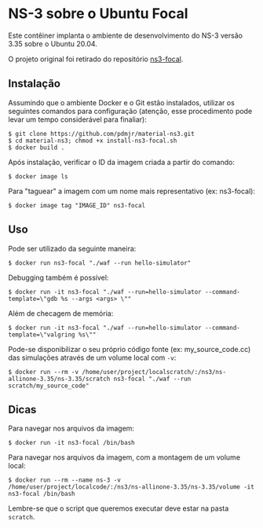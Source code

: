 # NS-3 sobre o Ubuntu Focal

Este contêiner implanta o ambiente de desenvolvimento do NS-3 versão 3.35 sobre o Ubuntu 20.04.

O projeto original foi retirado do repositório [ns3-focal](https://github.com/Luxxii/ns3-focal).

## Instalação

Assumindo que o ambiente Docker e o Git estão instalados, utilizar os seguintes comandos para configuração (atenção, esse procedimento pode levar um tempo considerável para finaliar):
```
$ git clone https://github.com/pdmjr/material-ns3.git
$ cd material-ns3; chmod +x install-ns3-focal.sh
$ docker build .
```

Após instalação, verificar o ID da imagem criada a partir do comando:
```
$ docker image ls
```

Para "taguear" a imagem com um nome mais representativo (ex: ns3-focal):
```
$ docker image tag "IMAGE_ID" ns3-focal
```

## Uso

Pode ser utilizado da seguinte maneira:
```
$ docker run ns3-focal "./waf --run hello-simulator"
```

Debugging também é possível:
```
$ docker run -it ns3-focal "./waf --run=hello-simulator --command-template=\"gdb %s --args <args> \""
```

Além de checagem de memória:
```
$ docker run -it ns3-focal "./waf --run=hello-simulator --command-template=\"valgring %s\""
```

Pode-se disponibilizar o seu próprio código fonte (ex: my_source_code.cc) das simulações através de um volume local com `-v`:
```
$ docker run --rm -v /home/user/project/localscratch/:/ns3/ns-allinone-3.35/ns-3.35/scratch ns3-focal "./waf --run scratch/my_source_code"
```

## Dicas

Para navegar nos arquivos da imagem:
```
$ docker run -it ns3-focal /bin/bash
```

Para navegar nos arquivos da imagem, com a montagem de um volume local:
```
$ docker run --rm --name ns-3 -v /home/user/project/localcode/:/ns3/ns-allinone-3.35/ns-3.35/volume -it ns3-focal /bin/bash
```

Lembre-se que o script que queremos executar deve estar na pasta `scratch`.
